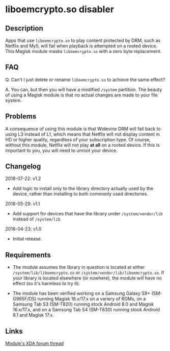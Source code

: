 # **liboemcrypto.so disabler**

## Description

Apps that use `liboemcrypto.so` to play content protected by DRM, such as Netflix and My5, will fail when playback is attempted on a rooted device. This Magisk module masks `liboemcrypto.so` with a zero byte replacement.

## FAQ

Q. Can't I just delete or rename `liboemcrypto.so` to achieve the same effect?

A. You can, but then you will have a modified `/system` partition. The beauty of using a Magisk module is that no actual changes are made to your file system.

## Problems

A consequence of using this module is that Widevine DRM will fall back to using L3 instead of L1, which means that Netflix will not display content in HD or higher quality, regardless of your subscription type. Of course, without this module, Netflix will not play **at all** on a rooted device. If this is important to you, you will need to unroot your device.

## Changelog

2018-07-22: v1.2

- Add logic to install only to the library directory actually used by the device, rather than installing to both commonly used directories.

2018-05-29: v1.1

- Add support for devices that have the library under `/system/vendor/lib` instead of `/system/lib`.

2018-04-23: v1.0

- Initial release.

## Requirements
- The module assumes the library in question is located at either `/system/lib/liboemcrypto.so` or `/system/vendor/lib/liboemcrypto.so`. If your library is located elsewhere (or nowhere), the module will have no effect (so it's harmless to try it).

- The module has been verified working on a Samsung Galaxy S9+ (SM-G965F/DS) running Magisk 16.x/17.x on a variery of ROMs, on a Samsung Tab S3 (SM-T820) running stock Android 8.0 and Magisk 16.x/17.x, and on a Samsung Tab S4 (SM-T830) running stock Android 8.1 and Magisk 17.x.

## Links
[Module's XDA forum thread](https://forum.xda-developers.com/apps/magisk/magisk-liboemcrypto-disabler-drm-t3794393)
